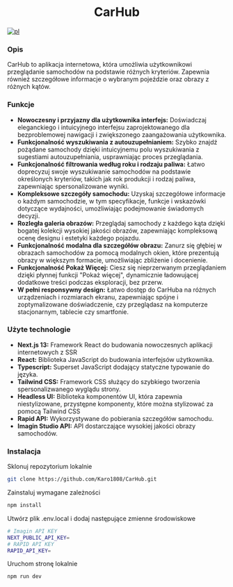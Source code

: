 <div align="center">
  <h1>CarHub</h1>  
</div>

[![pl](https://img.shields.io/badge/lang-en-red.svg)](https://github.com/Karo1808/CarHub/blob/master/README.md)

### Opis

CarHub to aplikacja internetowa, która umożliwia użytkownikowi przeglądanie samochodów na podstawie różnych kryteriów. Zapewnia również szczegółowe informacje o wybranym pojeździe oraz obrazy z różnych kątów.

### Funkcje

- **Nowoczesny i przyjazny dla użytkownika interfejs:** Doświadczaj eleganckiego i intuicyjnego interfejsu zaprojektowanego dla bezproblemowej nawigacji i zwiększonego zaangażowania użytkownika.
- **Funkcjonalność wyszukiwania z autouzupełnianiem:** Szybko znajdź pożądane samochody dzięki intuicyjnemu polu wyszukiwania z sugestiami autouzupełniania, usprawniając proces przeglądania.
- **Funkcjonalność filtrowania według roku i rodzaju paliwa:** Łatwo doprecyzuj swoje wyszukiwanie samochodów na podstawie określonych kryteriów, takich jak rok produkcji i rodzaj paliwa, zapewniając spersonalizowane wyniki.
- **Kompleksowe szczegóły samochodu:** Uzyskaj szczegółowe informacje o każdym samochodzie, w tym specyfikacje, funkcje i wskazówki dotyczące wydajności, umożliwiając podejmowanie świadomych decyzji.
- **Rozległa galeria obrazów:** Przeglądaj samochody z każdego kąta dzięki bogatej kolekcji wysokiej jakości obrazów, zapewniając kompleksową ocenę designu i estetyki każdego pojazdu.
- **Funkcjonalność modalna dla szczegółów obrazu:** Zanurz się głębiej w obrazach samochodów za pomocą modalnych okien, które prezentują obrazy w większym formacie, umożliwiając zbliżenie i docenienie.
- **Funkcjonalność Pokaż Więcej:** Ciesz się nieprzerwanym przeglądaniem dzięki płynnej funkcji "Pokaż więcej", dynamicznie ładowującej dodatkowe treści podczas eksploracji, bez przerw.
- **W pełni responsywny design:** Łatwo dostęp do CarHuba na różnych urządzeniach i rozmiarach ekranu, zapewniając spójne i zoptymalizowane doświadczenie, czy przeglądasz na komputerze stacjonarnym, tablecie czy smartfonie.

### Użyte technologie

- **Next.js 13:** Framework React do budowania nowoczesnych aplikacji internetowych z SSR
- **React:** Biblioteka JavaScript do budowania interfejsów użytkownika.
- **Typescript:** Superset JavaScript dodający statyczne typowanie do języka.
- **Tailwind CSS:** Framework CSS służący do szybkiego tworzenia spersonalizwanego wyglądu strony.
- **Headless UI:** Biblioteka komponentów UI, która zapewnia niestylizowane, przystępne komponenty, które można stylizować za pomocą Tailwind CSS
- **Rapid API:** Wykorzystywane do pobierania szczegółów samochodu.
- **Imagin Studio API:** API dostarczające wysokiej jakości obrazy samochodów.

### Instalacja

Sklonuj repozytorium lokalnie

```bash
git clone https://github.com/Karo1808/CarHub.git
```

Zainstaluj wymagane zależności

```bash
npm install
```

Utwórz plik .env.local i dodaj następujące zmienne środowiskowe

```bash
# Imagin API KEY
NEXT_PUBLIC_API_KEY=
# RAPID API KEY
RAPID_API_KEY=
```

Uruchom stronę lokalnie

```bash
npm run dev
```
